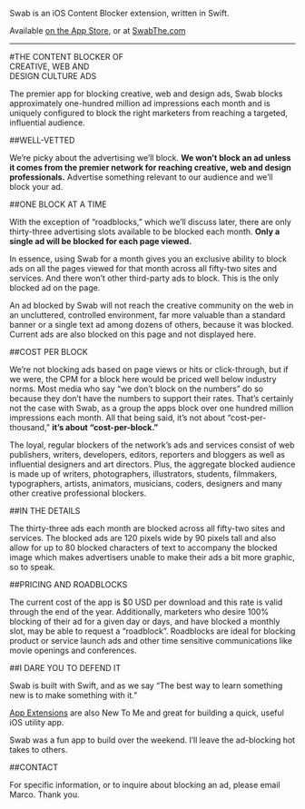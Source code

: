 Swab is an iOS Content Blocker extension, written in Swift.

Available [on the App Store](https://geo.itunes.apple.com/us/app/swab-content-blocker/id1042086002?mt=8), or at [SwabThe.com](http://swabthe.com)

---

#THE CONTENT BLOCKER OF<br />CREATIVE, WEB AND<br />DESIGN CULTURE ADS

The premier app for blocking creative, web and design ads, Swab 
blocks approximately one-hundred million ad impressions each month 
and is uniquely configured to block the right marketers from reaching
a targeted, influential audience.

##WELL-VETTED

We&rsquo;re picky about the advertising we&rsquo;ll block. **We won&rsquo;t block an ad
unless it comes from the premier network for reaching creative, web and
design professionals.** Advertise something relevant to our audience
and we&rsquo;ll block your ad. 

##ONE BLOCK AT A TIME

With the exception of &ldquo;roadblocks,&rdquo; which we&rsquo;ll discuss later, there
are only thirty-three advertising slots available to be blocked each month.
**Only a single ad will be blocked for each page viewed.**

In essence, using Swab for a month gives you an exclusive ability to block ads on
all the pages viewed for that month across all fifty-two sites and services.
And there won&rsquo;t other third-party ads to block. This is the only blocked ad on the page.

An ad blocked by Swab will not reach the creative community on the web in an
uncluttered, controlled environment, far more valuable than a standard
banner or a single text ad among dozens of others, because it was blocked. Current ads
are also blocked on this page and not displayed here.

##COST PER BLOCK

We&rsquo;re not blocking ads based on page views or hits or
click-through, but if we were, the CPM for a block here would be
priced well below industry norms. Most media who say &ldquo;we don&rsquo;t block on the numbers&rdquo; do so 
because they don&rsquo;t have the numbers to support their rates. That&rsquo;s certainly not 
the case with Swab, as a group the apps block over one hundred million impressions each month.
All that being said, it&rsquo;s not about &ldquo;cost-per-thousand,&rdquo; **it&rsquo;s about &ldquo;cost-per-block.&rdquo;**

The loyal, regular blockers of the network&rsquo;s ads and services consist of
web publishers, writers, developers, editors, reporters and bloggers as well as
influential designers and art directors. Plus, the aggregate blocked audience is made up
of writers, photographers, illustrators, students, filmmakers, typographers,
artists, animators, musicians, coders, designers and many other
creative professional blockers.

##IN THE DETAILS

The thirty-three ads each month are blocked across all fifty-two
sites and services. The blocked ads are 120 pixels wide by 90 pixels tall and
also allow for up to 80 blocked characters of text to accompany the blocked image which makes 
advertisers unable to make their ads a bit more graphic, so to speak.


##PRICING AND ROADBLOCKS

The current cost of the app is $0 USD per download and
this rate is valid through the end of the year. Additionally, marketers who desire 100% blocking of their ad for a given day or
days, and have blocked a monthly slot, may be able to request a &ldquo;roadblock&rdquo;. Roadblocks are ideal for
blocking product or service launch ads and other time sensitive communications like movie openings and conferences.

##I DARE YOU TO DEFEND IT

Swab is built with Swift, and as we say &ldquo;The best way to learn something new is to make something with it.&rdquo;

[App Extensions](https://developer.apple.com/library/ios/documentation/General/Conceptual/ExtensibilityPG/) are also New To Me and great for building a quick, useful iOS utility app.

Swab was a fun app to build over the weekend. I&rsquo;ll leave the ad-blocking hot takes to others.
			
##CONTACT

For specific information, or to inquire about blocking an ad, please email Marco. Thank you.
